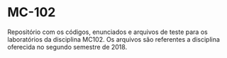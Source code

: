 # MC-102
Repositório com os códigos, enunciados e arquivos de teste para os laboratórios da disciplina MC102. Os arquivos são referentes a disciplina oferecida no segundo semestre de 2018.
